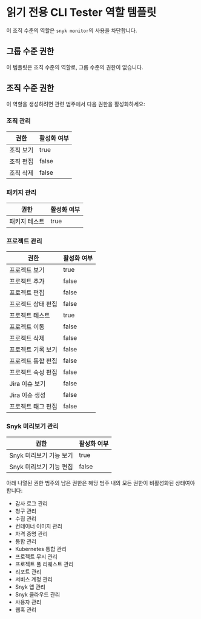 # 읽기 전용 CLI Tester 역할 템플릿

이 조직 수준의 역할은 `snyk monitor`의 사용을 차단합니다.

## 그룹 수준 권한

이 템플릿은 조직 수준의 역할로, 그룹 수준의 권한이 없습니다.

## 조직 수준 권한

이 역할을 생성하려면 관련 범주에서 다음 권한을 활성화하세요:

### 조직 관리

| 권한            | 활성화 여부 |
|-----------------|------------|
| 조직 보기        | true       |
| 조직 편집        | false      |
| 조직 삭제        | false      |

### 패키지 관리

| 권한            | 활성화 여부 |
|-----------------|------------|
| 패키지 테스트    | true       |

### 프로젝트 관리

| 권한                  | 활성화 여부 |
|-----------------------|------------|
| 프로젝트 보기        | true       |
| 프로젝트 추가        | false      |
| 프로젝트 편집        | false      |
| 프로젝트 상태 편집  | false      |
| 프로젝트 테스트      | true       |
| 프로젝트 이동        | false      |
| 프로젝트 삭제        | false      |
| 프로젝트 기록 보기  | false      |
| 프로젝트 통합 편집  | false      |
| 프로젝트 속성 편집  | false      |
| Jira 이슈 보기      | false      |
| Jira 이슈 생성      | false      |
| 프로젝트 태그 편집  | false      |

### Snyk 미리보기 관리

| 권한                            | 활성화 여부 |
|---------------------------------|------------|
| Snyk 미리보기 기능 보기    | true       |
| Snyk 미리보기 기능 편집    | false      |

아래 나열된 권한 범주의 남은 권한은 해당 범주 내의 모든 권한이 비활성화된 상태여야 합니다:

* 감사 로그 관리
* 청구 관리
* 수집 관리
* 컨테이너 이미지 관리
* 자격 증명 관리
* 통합 관리
* Kubernetes 통합 관리
* 프로젝트 무시 관리
* 프로젝트 풀 리퀘스트 관리
* 리포트 관리
* 서비스 계정 관리
* Snyk 앱 관리
* Snyk 클라우드 관리
* 사용자 관리
* 웹훅 관리